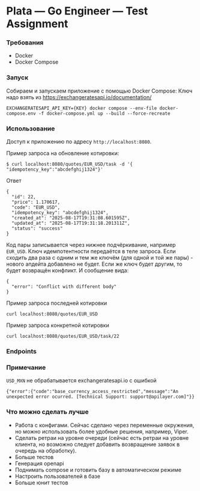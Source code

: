 # Plata — Go Engineer — Test Assignment

### Требования

- Docker
- Docker Compose

### Запуск
Собираем и запускаем приложение с помощью Docker Compose:
Ключ надо взять из https://exchangeratesapi.io/documentation/
   ```
   EXCHANGERATESAPI_API_KEY={KEY} docker compose --env-file docker-compose.env -f docker-compose.yml up --build --force-recreate
   ```

### Использование
Доступ к приложению по адресу `http://localhost:8080`.

Пример запроса на обновление котировки:
```
$ curl localhost:8080/quotes/EUR_USD/task -d '{ "idempotency_key":"abcdefghij1324"}'
```
Ответ 
```
{
  "id": 22,
  "price": 1.170617,
  "code": "EUR_USD",
  "idempotency_key": "abcdefghij1324",
  "created_at": "2025-08-17T19:31:08.601595Z",
  "updated_at": "2025-08-17T19:31:18.201311Z",
  "status": "success"
}
```

Код пары записывается через нижнее подчёркивание, например `EUR_USD`. Ключ идемпотентности передаётся в теле запроса.
Если сходить два раза с одним и тем же ключём (для одной и той же пары) - нового апдейта добавлено не будет. Если же ключ будет другим, то будет возвращён конфликт. И сообщение вида:
```
{
  "error": "Conflict with different body"
}
```

Пример запроса последней котировки
```
curl localhost:8080/quotes/EUR_USD
```

Пример запроса конкретной котировки 
```
curl localhost:8080/quotes/EUR_USD/task/22
```

### Endpoints


### Примечание
`USD_MXN` не обрабатывается exchangeratesapi.io
с ошибкой 
```
{"error":{"code":"base_currency_access_restricted","message":"An unexpected error ocurred. [Technical Support: support@apilayer.com]"}}
```

### Что можно сделать лучше
- Работа с конфигами. Сейчас сделано через переменные окружения, но можно использовать более удобные решения, например, Viper.
- Сделать ретраи на уровне очереди (сейчас есть ретраи на уровне клиента, но возможно следует добавить возвращение заявок в очередь на обработку).
- Больше тестов 
- Генерация openapi
- Поднимать compose и готовить базу в автоматическом режиме
- Настроить пользователей в базе
- Больше юнит тестов